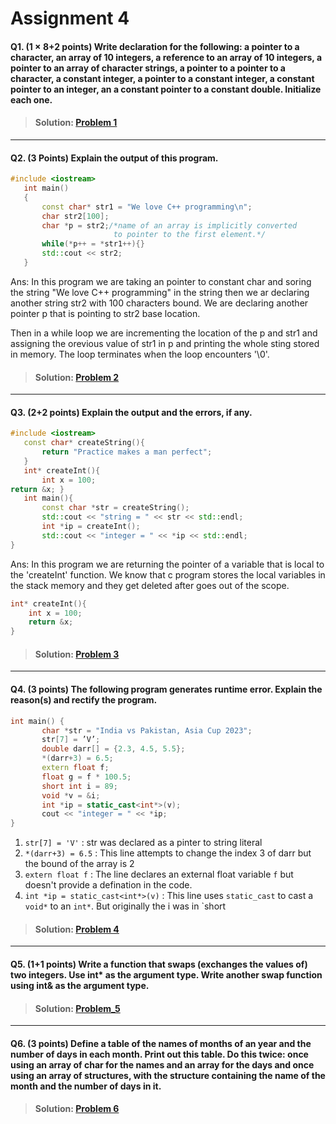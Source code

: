 # Assignment 4
#### Q1. (1 × 8+2 points) Write declaration for the following: a pointer to a character, an array of 10 integers, a reference to an array of 10 integers, a pointer to an array of character strings, a pointer to a pointer to a character, a constant integer, a pointer to a constant integer, a constant pointer to an integer, an a constant pointer to a constant double. Initialize each one.
> #### Solution: [Problem 1](Q1_Declaration.c)

---

#### Q2. (3 Points) Explain the output of this program.

```cpp
#include <iostream>
   int main()
   {
       const char* str1 = "We love C++ programming\n";
       char str2[100];
       char *p = str2;/*name of an array is implicitly converted
                       to pointer to the first element.*/
       while(*p++ = *str1++){}
       std::cout << str2;
   }
```
Ans: In this program we are taking an pointer to constant char and soring the string "We love C++ programming" in the string then we ar declaring another string str2 with 100 characters bound.
We are declaring another pointer p that is pointing to str2 base location.

Then in a while loop we are incrementing the location of the p and str1 and assigning the orevious value of str1 in p and printing the whole sting stored in memory. The loop terminates when the loop encounters '\0'.

> #### Solution: [Problem 2](Q2_Explain.cpp)

---

#### Q3. (2+2 points) Explain the output and the errors, if any.

```cpp
#include <iostream>
   const char* createString(){
       return "Practice makes a man perfect";
   }
   int* createInt(){
       int x = 100;
return &x; }
   int main(){
       const char *str = createString();
       std::cout << "string = " << str << std::endl;
       int *ip = createInt();
       std::cout << "integer = " << *ip << std::endl;
}
```
Ans: In this program we are returning the pointer of a variable that is local to  the 'createInt' function. We know that c program stores the local variables in the stack memory and they get deleted after goes out of the scope. 
```cpp
int* createInt(){
    int x = 100;
    return &x;
}
```
> #### Solution: [Problem 3](Q3_Explain_Errors.cpp)

---

#### Q4. (3 points) The following program generates runtime error. Explain the reason(s) and rectify the program.
```cpp
int main() {
       char *str = "India vs Pakistan, Asia Cup 2023";
       str[7] = ’V’;
       double darr[] = {2.3, 4.5, 5.5};
       *(darr+3) = 6.5;
       extern float f;
       float g = f * 100.5;
       short int i = 89;
       void *v = &i;
       int *ip = static_cast<int*>(v);
       cout << "integer = " << *ip;
}
```

1. `str[7] = 'V'` : str was declared as a pinter  to string literal
2. `*(darr+3) = 6.5` : This line attempts to change the index 3 of darr but the bound of the array is 2
3. `extern float f` : The line declares an external float variable `f` but doesn't provide a defination in the code.
4. `int *ip = static_cast<int*>(v)` : This line uses `static_cast` to cast a `void*` to an `int*`. But originally the i was in `short

> #### Solution: [Problem 4](Q4_Error_explain_and_correct.cpp)
---

#### Q5. (1+1 points) Write a function that swaps (exchanges the values of) two integers. Use int* as the argument type. Write another swap function using int& as the argument type.

> #### Solution: [Problem_5](Q5_Swapping.cpp)

---

#### Q6. (3 points) Define a table of the names of months of an year and the number of days in each month. Print out this table. Do this twice: once using an array of char for the names and an array for the days and once using an array of structures, with the structure containing the name of the month and the number of days in it.

> #### Solution: [Problem 6](Q6_Months.cpp)
